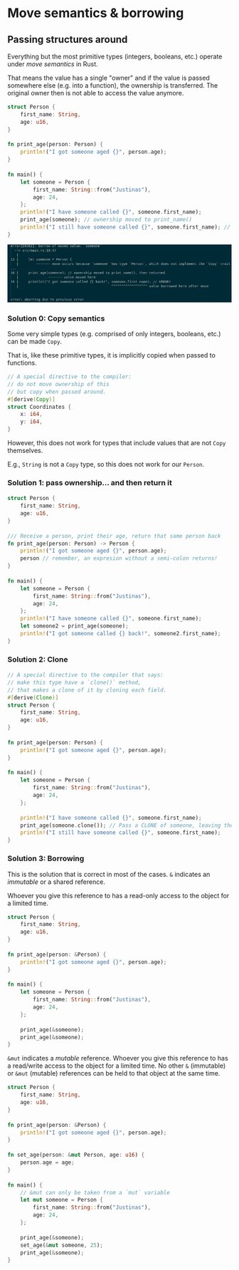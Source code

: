 # Move semantics & borrowing

## Passing structures around

Everything but the most primitive types (integers, booleans, etc.)
operate under *move semantics* in Rust. 

That means the value has a single "owner"
and if the value is passed somewhere else (e.g. into a function),
the ownership is transferred. The original owner then is not able to access the value anymore.

```rust
struct Person {
    first_name: String,
    age: u16,
}

fn print_age(person: Person) {
    println!("I got someone aged {}", person.age);
}

fn main() {
    let someone = Person {
        first_name: String::from("Justinas"),
        age: 24,
    };
    println!("I have someone called {}", someone.first_name);
    print_age(someone); // ownership moved to print_name()
    println!("I still have someone called {}", someone.first_name); // ERROR!
}
```

![](images/errors/ownership.png)

### Solution 0: Copy semantics

Some very simple types (e.g. comprised of only integers, booleans, etc.)
can be made `Copy`.

That is, like these primitive types, it is implicitly copied when passed to functions.

```rust
// A special directive to the compiler:
// do not move ownership of this
// but copy when passed around.
#[derive(Copy)]
struct Coordinates {
    x: i64,
    y: i64,
}
```

However, this does not work for types
that include values that are not `Copy` themselves.

E.g., `String` is not a `Copy` type, so this does not work for our `Person`.

### Solution 1: pass ownership... and then return it

```rust
struct Person {
    first_name: String,
    age: u16,
}

/// Receive a person, print their age, return that same person back
fn print_age(person: Person) -> Person {
    println!("I got someone aged {}", person.age);
    person // remember, an expresion without a semi-colon returns!
}

fn main() {
    let someone = Person {
        first_name: String::from("Justinas"),
        age: 24,
    };
    println!("I have someone called {}", someone.first_name);
    let someone2 = print_age(someone);
    println!("I got someone called {} back!", someone2.first_name);
}
```

### Solution 2: Clone

```rust
// A special directive to the compiler that says:
// make this type have a `clone()` method,
// that makes a clone of it by cloning each field.
#[derive(Clone)]
struct Person {
    first_name: String,
    age: u16,
}

fn print_age(person: Person) {
    println!("I got someone aged {}", person.age);
}

fn main() {
    let someone = Person {
        first_name: String::from("Justinas"),
        age: 24,
    };

    println!("I have someone called {}", someone.first_name);
    print_age(someone.clone()); // Pass a CLONE of someone, leaving the original person untouched!
    println!("I still have someone called {}", someone.first_name);
}
```

### Solution 3: Borrowing

This is the solution that is correct in most of the cases.
`&` indicates an *immutable* or a shared reference.

Whoever you give this reference to
has a read-only access to the object for a limited time.

```rust
struct Person {
    first_name: String,
    age: u16,
}

fn print_age(person: &Person) {
    println!("I got someone aged {}", person.age);
}

fn main() {
    let someone = Person {
        first_name: String::from("Justinas"),
        age: 24,
    };

    print_age(&someone);
    print_age(&someone);
}
```


`&mut` indicates a *mutable* reference.
Whoever you give this reference to
has a read/write access to the object for a limited time.
No other `&` (immutable) or `&mut` (mutable)
references can be held to that object at the same time.

```rust
struct Person {
    first_name: String,
    age: u16,
}

fn print_age(person: &Person) {
    println!("I got someone aged {}", person.age);
}

fn set_age(person: &mut Person, age: u16) {
    person.age = age;
}

fn main() {
    // &mut can only be taken from a `mut` variable
    let mut someone = Person {
        first_name: String::from("Justinas"),
        age: 24,
    };

    print_age(&someone);
    set_age(&mut someone, 25);
    print_age(&someone);
}
```


